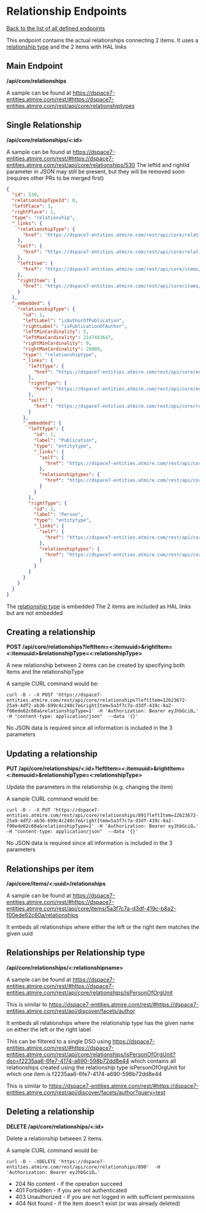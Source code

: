 # Relationship Endpoints
[Back to the list of all defined endpoints](endpoints.md)

This endpoint contains the actual relationships connecting 2 items.
It uses a [relationship type](relationshiptypes.md) and the 2 items with HAL links

## Main Endpoint
**/api/core/relationships**

A sample can be found at https://dspace7-entities.atmire.com/rest/#https://dspace7-entities.atmire.com/rest/api/core/relationshiptypes

## Single Relationship
**/api/core/relationships/<:id>**

A sample can be found at https://dspace7-entities.atmire.com/rest/#https://dspace7-entities.atmire.com/rest/api/core/relationships/530
The leftId and rightId parameter in JSON may still be present, but they will be removed soon (requires other PRs to be merged first)

```json
{
  "id": 530,
  "relationshipTypeId": 0,
  "leftPlace": 1,
  "rightPlace": 1,
  "type": "relationship",
  "_links": {
    "relationshipType": {
      "href": "https://dspace7-entities.atmire.com/rest/api/core/relationshiptypes/1"
    },
    "self": {
      "href": "https://dspace7-entities.atmire.com/rest/api/core/relationships/530"
    },
    "leftItem": {
      "href": "https://dspace7-entities.atmire.com/rest/api/core/items/e98b0f27-5c19-49a0-960d-eb6ad5287067"
    },
    "rightItem": {
      "href": "https://dspace7-entities.atmire.com/rest/api/core/items/0ffbee3f-e7ea-42bc-92fe-2fbef1a52c0f"
    }
  },
  "_embedded": {
    "relationshipType": {
      "id": 1,
      "leftLabel": "isAuthorOfPublication",
      "rightLabel": "isPublicationOfAuthor",
      "leftMinCardinality": 5,
      "leftMaxCardinality": 2147483647,
      "rightMinCardinality": 0,
      "rightMaxCardinality": 20000,
      "type": "relationshiptype",
      "_links": {
        "leftType": {
          "href": "https://dspace7-entities.atmire.com/rest/api/core/entitytypes/1"
        },
        "rightType": {
          "href": "https://dspace7-entities.atmire.com/rest/api/core/entitytypes/2"
        },
        "self": {
          "href": "https://dspace7-entities.atmire.com/rest/api/core/relationshiptypes/1"
        }
      },
      "_embedded": {
        "leftType": {
          "id": 1,
          "label": "Publication",
          "type": "entitytype",
          "_links": {
            "self": {
              "href": "https://dspace7-entities.atmire.com/rest/api/core/entitytypes/1"
            },
            "relationshiptypes": {
              "href": "https://dspace7-entities.atmire.com/rest/api/core/entitytypes/1/relationshiptypes"
            }
          }
        },
        "rightType": {
          "id": 2,
          "label": "Person",
          "type": "entitytype",
          "_links": {
            "self": {
              "href": "https://dspace7-entities.atmire.com/rest/api/core/entitytypes/2"
            },
            "relationshiptypes": {
              "href": "https://dspace7-entities.atmire.com/rest/api/core/entitytypes/2/relationshiptypes"
            }
          }
        }
      }
    }
  }
}
```

The [relationship type](relationshiptypes.md) is embedded
The 2 items are included as HAL links but are not embedded

## Creating a relationship

**POST /api/core/relationships?leftItem=<:itemuuid>&rightItem=<:itemuuid>&relationshipType=<:relationshipType>**

A new relationship between 2 items can be created by specifying both items and the relationshipType

A sample CURL command would be:
```
curl -D - -X POST 'https://dspace7-entities.atmire.com/rest/api/core/relationships?leftItem=12623672-25a9-4df2-ab36-699c4c240c7e&rightItem=5a3f7c7a-d3df-419c-8a2-f00ede62c60a&relationshipType=1' -H 'Authorization: Bearer eyJhbGciO…' -H "content-type: application/json"  --data '{}'
```

No JSON data is required since all information is included in the 3 parameters

## Updating a relationship

**PUT /api/core/relationships/<:id>?leftItem=<:itemuuid>&rightItem=<:itemuuid>&relationshipType=<:relationshipType>**

Update the parameters in the relationship (e.g. changing the item)

A sample CURL command would be:
```
curl -D - -X PUT 'https://dspace7-entities.atmire.com/rest/api/core/relationships/891?leftItem=12623672-25a9-4df2-ab36-699c4c240c7e&rightItem=5a3f7c7a-d3df-419c-8a2-f00ede62c60a&relationshipType=1' -H 'Authorization: Bearer eyJhbGciO…' -H "content-type: application/json"  --data '{}'
```

No JSON data is required since all information is included in the 3 parameters

## Relationships per item
**/api/core/items/<:uuid>/relationships**

A sample can be found at https://dspace7-entities.atmire.com/rest/#https://dspace7-entities.atmire.com/rest/api/core/items/5a3f7c7a-d3df-419c-b8a2-f00ede62c60a/relationships

It embeds all relationships where either the left or the right item matches the given uuid

## Relationships per Relationship type
**/api/core/relationships/<:relationshipname>**

A sample can be found at https://dspace7-entities.atmire.com/rest/#https://dspace7-entities.atmire.com/rest/api/core/relationships/isPersonOfOrgUnit

This is similar to
https://dspace7-entities.atmire.com/rest/#https://dspace7-entities.atmire.com/rest/api/discover/facets/author

It embeds all relationships where the relationship type has the given name on either the left or the right label


This can be filtered to a single DSO using https://dspace7-entities.atmire.com/rest/#https://dspace7-entities.atmire.com/rest/api/core/relationships/isPersonOfOrgUnit?dso=f2235aa6-6fe7-4174-a690-598b72dd8e44 which contains all relationships created using the relationship type isPersonOfOrgUnit for which one item is f2235aa6-6fe7-4174-a690-598b72dd8e44

This is similar to https://dspace7-entities.atmire.com/rest/#https://dspace7-entities.atmire.com/rest/api/discover/facets/author?query=test

## Deleting a relationship

**DELETE /api/core/relationships/<:id>**

Delete a relationship between 2 items.

A sample CURL command would be:
```
curl -D - -XDELETE 'https://dspace7-entities.atmire.com/rest/api/core/relationships/890'  -H 'Authorization: Bearer eyJhbGciO…'
```

* 204 No content - if the operation succeed
* 401 Forbidden - if you are not authenticated
* 403 Unauthorized - if you are not logged in with sufficient permissions
* 404 Not found - if the item doesn't exist (or was already deleted)
